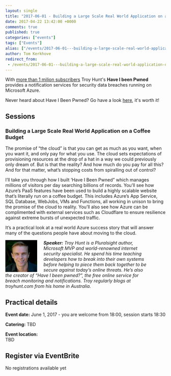 ```yaml
---
layout: single
title: "2017-06-01 - Building a Large Scale Real World Application on a Coffee Budget"
date: 2017-04-22 13:42:00 +0000
comments: true
published: true
categories: ["events"]
tags: ["Events"]
alias: ["/events/2017-06-01---building-a-large-scale-real-world-application-on-a-coffee-budget"]
author: Tom Kerkhove
redirect_from:
 - /events/2017-06-01---building-a-large-scale-real-world-application-on-a-coffee-budget.html
---
```


With [more than 1 milion subscribers]() Troy Hunt's **Have I been Pwned** provides a notification services for security data breaches running on Microsoft Azure. 

Never heard about Have I Been Pwned? Go have a look [here](https://haveibeenpwned.com), it's worth it!

## Sessions
### Building a Large Scale Real World Application on a Coffee Budget
The promise of “the cloud” is that you can get as much as you want, when you want it, and only pay for what you use. The cloud sets expectations of provisioning resources at the drop of a hat in a way we could previously only dream of. But is that the reality? And how much do you pay for all this? And for that matter, what’s stopping costs from spiralling out of control?

I’ll take you through how I built ‘Have I Been Pwned” which manages millions of visitors per day searching billions of records. You’ll see how Azure’s PaaS features have been used to build a highly scalable website that’s literally run on a coffee budget. This includes Azure’s App Service, SQL Database, WebJobs, VMs and Functions, all working in unison to bring the promise of the cloud to reality. You’ll also see how Azure can be complimented with external services such as Cloudflare to ensure resilience against extreme bursts of unexpected traffic.

It’s a practical look at a real world Azure success story that will answer many of the questions people have about moving to the cloud.

<p style="margin-bottom: 30px; width: 450px;"><em><img src="/assets/media/speakers/troy-hunt.jpg" alt="" align="left" width="100" height="100" style="margin-right: 20px;"> <em><strong>Speaker:</strong>&nbsp;Troy Hunt is a Pluralsight author, Microsoft MVP and world-renowned internet security specialist. He spend his time teaching developers how to break into their own systems before helping to piece them back together to be secure against today’s online threats. He’s also the creator of “Have I been pwned?”, the free online service for breach monitoring and notifications. Troy regularly blogs at troyhunt.com from his home in Australia. </em></em></p>

## Practical details

**Event date:** June 1, 2017 - you are welcome from 18:00, session starts 18:30

**Catering:** TBD

**Event location:**<br />
TBD

## Register via EventBrite
No registrations available yet